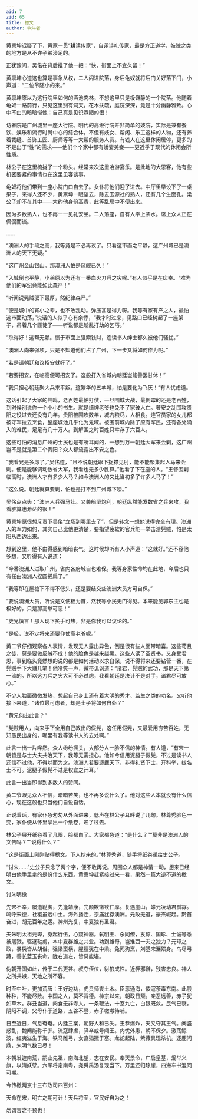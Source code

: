 ```yaml
---
aid: 7
zid: 65
title: 檄文
author: 吹牛者
---
```


黄禀坤迟疑了下，黄家一贯“耕读传家”，自诩诗礼传家，最是方正道学，妓院之类的地方是从不许子弟涉足的。

正犹豫间，吴佲在背后推了他一把：“快，街面上不宜久留！”

黄禀坤心道这也算是事急从权，二人闪进院落，身后龟奴就将后门关好落下闩，小声道：“二位爷随小的来。”

黄禀坤原以为这行院里如何的酒池肉林，不想这里只是极僻静的一个院落。他随着龟奴一路前行，只见这里别有洞天，花木扶疏，庭院深深，竟是十分幽静雅致。心中不由的暗暗惭愧：自己真是见识寡陋的很！

访春院是广州城里一座大行院。明代的高级行院并非简单的妓院，实际是兼有餐饮、娱乐和流行时尚中心的综合体。不但有妓女、帮闲、乐工这样的人物，还有养着裁缝、首饰工匠、厨师等等一大帮的服务人员。有钱人在这里休闲居停，更多的不是出于“性”的需求——他们个个家中都有娇妻美妾——更近乎于现代的休闲会所性质。

林公子在这里梳拢了一个粉头。经常来次这里冶游宴乐。是此地的大恩客，他有些机密要紧的事情也在这里见客谈事。

龟奴将他们带到一座小院门口自去了。女仆将他们迎了进去。中厅里早设下了一桌果子，来得人还不少，黄禀坤一眼望去，除去玉源社的熟人，还有几个生面孔。梁公子却不在其中——大约他身份高贵，此等乱局中不便出来。

因为多数熟人，也不再一一见礼安坐。二人落座，自有人奉上茶水。席上众人正在侃侃而谈。

……

“澳洲人的手段之高，我等竟是不必再议了。只看这市面之平静，这广州城已是澳洲人的天下无疑。”

“这广州金山银山。那澳洲人怕是窥觎已久！”

“入城倒也平静，小弟原以为还有一番血火刀兵之灾呢。”有人似乎是在庆幸。“难为他们的军纪竟能如此森严！”

“听闻说髡贼驭下最厚，然纪律森严。”

“便是城中的宵小之辈，也不敢乱动。弹压甚是得力呀。我等有家有产之人，最怕这市面动荡，”说话的人似乎心有余悸，“我才时过来，见路口已经树起了一座架子，吊着几个匪徒了——听说都是趁乱打劫的乞丐。”

“杀得好！这帮无赖。惯于市面上强索钱财，连读书人绅士都久被他们骚扰。”

“澳洲人向来强项，只是不知道他们占了广州，下一步又将如何作为呢。”

“若是请朝廷和议招安就好了。”

“若要招安，在临高便可招安了。这般打入省城内朝廷岂能善罢甘休！”

“我只担心朝廷聚大兵来平叛。这繁华的五羊城，怕是要化为飞灰！”有人忧虑道。

这话引起了大家的共鸣，老百姓最怕打仗，一旦围城大战，最倒霉的还是老百姓，到时候别说你一个小小的书生。就是缙绅老爷也免不了家破人亡。奢安之乱围攻贵阳之役过去还没有几年。贵阳被围攻数年，城内粮尽，人相食。连官员家的女儿都被守军拉去烹食，整座城池几乎化为鬼域。被围前城内除了原有军民，还有各处涌入的难民，足足有几十万人。到解围之时百姓只幸存了六百人。

这些可怕的消息广州的士民也是有所耳闻的，一想到万一朝廷大军来会剿，这广州岂不是就是第二个贵阳？众人都流露出不安之色。

“我看兄是多虑了。”吴佲道，“且不说朝廷眼下捉襟见肘，能不能聚集起人马来会剿。便是能够调动数省大军，我看也无多少胜算。”他看了下在座的人。“王督围剿临高时，澳洲人才有多少人马？如今澳洲人的又比当初多了许多人马了！”

“这么说。朝廷就算要剿，怕也是打不到广州城下喽。”

吴佲点点头：“澳洲人兵强马壮。又兼船坚炮利，朝廷纵然能发数省之兵来攻，我看胜算也渺茫的很！”

黄禀坤原很想斥责下吴佲“立场到哪里去了”，但是转念一想他说得完全有理。澳洲人的军力如何，其实自己比他更清楚，要指望疲软的官兵能一举击溃髡贼，怕是太阳从西边出来。

想到这里，他不由得感到暗暗丧气。这时候却听有人小声道：“这就好。”还不容他多想，又听得有人说道：

“今番澳洲人进取广州，省内各府城自也难保。我等身家性命均在此地，今后也只有任由澳洲人捏圆搓扁了。”

“我等即在屋檐下不得不低头，还是要结交些澳洲大员方可自保。”

“要说澳洲大员，听说是文使相为首，然我等小民无门得见。本来能见郭东主也是极好的，只是那高举可恶！”

“史兄慎言！那人现下炙手可热，非是你我可以议论的。”

“是极，说不定将来还要仰仗高老爷呢。”

黄二爷仔细观察各人表情，发现无人露出异色，倒是很有些人面带暗喜。这些苟且之徒，莫是要做反贼不成！他的脸色是越来越黑。这些人读了圣贤书，又身受君恩，事到临头竟然想的说的都是如何活动以求自保，说不得将来还要钻营一番，在髡贼手下大赚几笔！他冷笑一声，微带讥讽道：“诸君，髡贼的武功，那是天下第一流的。所以这刀兵之灾大可不必过虑，我看朝廷是决计不是对手，诸君尽可放心。”

不少人脸面微微发热，想起自己身上还有着大明的秀才、监生之类的功名。又听他接下来道，“诸位最可虑者，却是士子将如何自处？”

“黄兄何出此言？”

“髡贼用人，向来手下全用自己教出的假髡，这任用假髡，又最爱用穷苦百姓，无知愚民出身的，哪里有我等读书人的去处啊。”

此言一出一片哗然。众人纷纷摇头，大部分人一脸不信的神情。有人道，“有宋一朝皆是与士大夫共治天下，我等无需担心。他如今信用泥腿子假髡，不过是读书人还信不过他，不得以而为之。澳洲人若要逐鹿天下，非得礼贤下士，开科举，拔名士不可。泥腿子假髡不过是权宜之计耳。”

此言一出当即得到多数人的赞同。

黄二爷眼见众人不信，暗暗苦笑，也不再多说什么了。他对这些人本就没有什么信心，现在这般也只当他们自说自话。

正说着话，有家仆急匆匆从外面进来，低声在林公子耳畔说了几句。林尊秀脸色一变，家仆便从怀里拿出一个纸卷，递了过去。

林公子展开纸卷看了几眼，脸都白了。大家都急道：“是什么？”“莫非是澳洲人的文告吗？”“说得什么？”

“这是街面上刚刚贴得榜文。下人抄来的。”林尊秀道，随手将纸卷递给史公子。

“讨朱……”史公子只念了两个字，便不敢再说。周围众人都是神情一动，想来已经明白他手里拿的是份什么东西。黄禀坤赶紧接过来一看，果然一篇大逆不道的檄文。

讨朱明檄

先宋不幸，屡遭鞑虏，先逢靖康，完颜欺徽钦仁厚。复遇崖山，蠓元凌幼君孤寡。呜呼宋德，社稷虽远中土。海外播迁，宗庙犹存澳洲。元政无道，豪杰崛起。黔首奋进，胡无百年之运。神州光复，中夏独有圣君。

夫朱明太祖元璋，身起行伍，心窥神器。弑明王、杀同僚，友谅、国珍、士诚等悉被屠戮。驱逐鞑虏，本中夏群雄之共业。功到雄奇，岂淮西一夫之独力？元璋之政，暴戾皆从胡俗。强梁蛮横，腥膻犹在中梁。兔死狗烹，刘基宋濂殒身。鸟尽弓藏，善长蓝玉丧命。陇右道左，皆莫能堪。

伪朝开国如此，传于二代更甚。叔夺侄位，豺狼成性。近狎邪僻，残害忠良。神人之所共嫉，天地之所不容。

时至中叶，更加荒唐：王好边功，虎贲师丧土木。臣恶通海，倭寇荼毒东南。此般种种，不能尽数。中国之人，莫不背德。神宗以来，朝政日颓。亲恶远善，赤子犹如草木。群丑当道，肉食无非寺人。一条鞭法，十室九亡，白银既敛，民气已衰，阴阳不调，父母仆于道路，五谷不登，赤子嗷嗷待哺。

日至近日，气息奄奄。内廷三案，朝野人和已失。王恭爆炸，天又夺其王气。阉竖惑乱，魏阉能称千岁。流寇肆虐，驿卒或号闯王。内忧外患，朝不保夕。激荡鲸波，红夷滋生于海。铁马雕弓，女直猖獗于塞。龙蛇起陆，紫薇具现杀机。逐鹿问鼎，朱明气数已尽！

本朝发迹南荒，嗣业先祖，南海北望，志在安民。奉天景命，广启皇基，爰举义旗，以清妖孽。六军将定南粤，尧舜禹汤复现当下。万里还归琼崖，四海车书混同可期。

今传檄两京十三布政司四百州：

天命在宋，明亡之期可计！天兵将至，官民好自为之！

勿谓言之不预也！
